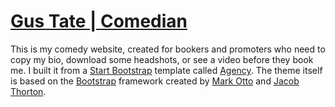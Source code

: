# [Gus Tate | Comedian](http://www.gustatecomedy.com/)

This is my comedy website, created for bookers and promoters who need to copy my bio, download some headshots, or see a video before they book me. I built it from a [Start Bootstrap](http://startbootstrap.com/) template called [Agency](http://startbootstrap.com/template-overviews/agency/). The theme itself is based on the [Bootstrap](http://getbootstrap.com/) framework created by [Mark Otto](https://twitter.com/mdo) and [Jacob Thorton](https://twitter.com/fat).
